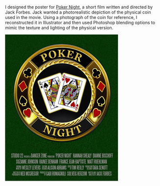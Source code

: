 I designed the poster for [Poker Night](http://www.imdb.com/title/tt4958758/), a short film written and directed by Jack Forbes. Jack wanted a photorealistic depiction of the physical coin used in the movie. Using a photograph of the coin for reference, I reconstructed it in Illustrator and then used Photoshop blending options to mimic the texture and lighting of the physical version.

<img class="featured part-width 2x" title="Poker Night poster" src="../assets/images/projects/poker-night/poker-night-full.jpg"/>